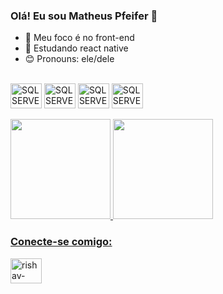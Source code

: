 ### Olá! Eu sou Matheus Pfeifer 👋

- 🔭 Meu foco é no front-end
- 🌱 Estudando react native
- 😊 Pronouns: ele/dele

<div style="display: inline_block"><br>
<img align="center" alt="SQL SERVER" height="40" width="50" src="https://cdn.jsdelivr.net/gh/devicons/devicon/icons/css3/css3-original.svg">
<img align="center" alt="SQL SERVER" height="40" width="50" src="https://cdn.jsdelivr.net/gh/devicons/devicon/icons/html5/html5-original.svg">
<img align="center" alt="SQL SERVER" height="40" width="50" src="https://cdn.jsdelivr.net/gh/devicons/devicon/icons/javascript/javascript-original.svg">
<img align="center" alt="SQL SERVER" height="40" width="50" src="https://cdn.jsdelivr.net/gh/devicons/devicon/icons/python/python-original.svg">
</div><br>

<div style="display: inline_block">
  <a href="https://github.com/pfeifer2154">
  <img height="160em" src="https://github-readme-stats.vercel.app/api?username=pfeifer2154&show_icons=true&theme=dracula&include_all_commits=true&count_private=true"/>
  <img height="160em" src="https://github-readme-stats.vercel.app/api/top-langs/?username=pfeifer2154&layout=compact&langs_count=7&theme=dracula"/>
</div>

<h3 align="left">Conecte-se comigo:</h3>
<p align="left">
<a href="https://www.linkedin.com/in/matheus-pfeifer/" target="blank"><img align="center" src="https://raw.githubusercontent.com/rahuldkjain/github-profile-readme-generator/master/src/images/icons/Social/linked-in-alt.svg" alt="rishav-chanda-b89a791b3" height="40" width="50" /></a>
